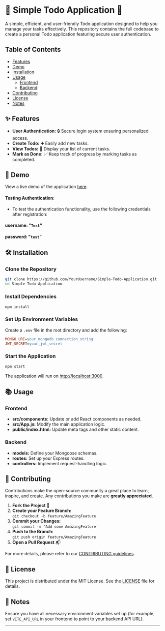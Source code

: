 
# 🌟 Simple Todo Application 🌟

A simple, efficient, and user-friendly Todo application designed to help you manage your tasks effectively. This repository contains the full codebase to create a personal Todo application featuring secure user authentication.

## Table of Contents

- [Features](##features)
- [Demo](##demo)
- [Installation](##installation)
- [Usage](##usage)
  - [Frontend](###frontend)
  - [Backend](###backend)
- [Contributing](##contributing)
- [License](##license)
- [Notes](##notes)

## ✨ Features

- **User Authentication:** 🔒 Secure login system ensuring personalized access.
- **Create Todo:** ➕ Easily add new tasks.
- **View Todos:** 👀 Display your list of current tasks.
- **Mark as Done:** ✅ Keep track of progress by marking tasks as completed.

## 🚀 Demo

View a live demo of the application [here](https://simple-todo-application-navy.vercel.app/).

#### Testing Authentication:
- To test the authentication functionality, use the following credentials after registration:

#### username: "`Test`"
#### password: "`test`"

## 🛠️ Installation

### Clone the Repository

```bash
git clone https://github.com/YourUsername/Simple-Todo-Application.git
cd Simple-Todo-Application
```





### Install Dependencies

```bash
npm install

```

### Set Up Environment Variables

Create a `.env` file in the root directory and add the following:

```ini
MONGO_URI=your_mongodb_connection_string
JWT_SECRET=your_jwt_secret

```

### Start the Application

```bash
npm start

```

The application will run on [http://localhost:3000](http://localhost:3000/).

## 📚 Usage

### Frontend

-   **src/components:** Update or add React components as needed.
-   **src/App.js:** Modify the main application logic.
-   **public/index.html:** Update meta tags and other static content.

### Backend

-   **models:** Define your Mongoose schemas.
-   **routes:** Set up your Express routes.
-   **controllers:** Implement request-handling logic.

## 🤝 Contributing

Contributions make the open-source community a great place to learn, inspire, and create. Any contributions you make are **greatly appreciated**.

1.  **Fork the Project** 🍴
2.  **Create your Feature Branch:**  
    `git checkout -b feature/AmazingFeature`
3.  **Commit your Changes:**  
    `git commit -m 'Add some AmazingFeature'`
4.  **Push to the Branch:**  
    `git push origin feature/AmazingFeature`
5.  **Open a Pull Request** 📬

For more details, please refer to our [CONTRIBUTING guidelines](https://chatgpt.com/c/CONTRIBUTING.md).

## 📄 License

This project is distributed under the MIT License. See the [LICENSE](https://chatgpt.com/c/LICENSE) file for details.

## 📝 Notes

Ensure you have all necessary environment variables set up (for example, set `VITE_API_URL` in your frontend to point to your backend API URL).

----------

